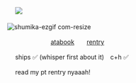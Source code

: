 　　 ![](https://komarev.com/ghpvc/?username=graveyardletters&color=e6a5b1&style=plastic&label= + +subscribe+to+have+the+one+on+the+right+executed+ ) 


　![shumika-ezgif com-resize](https://github.com/user-attachments/assets/082e5bf7-8e36-4980-ae17-9ab61f546fb7)

　　　　　　　　[atabook](https://deathsdespair.atabook.org/) 　[rentry](https://rentry.co/deaths-despair)

　　 ships ✅ (whisper first about it)　c+h ✅
   
   　　 read my pt rentry nyaaah!

